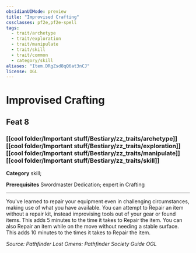 ```yaml
---
obsidianUIMode: preview
title: "Improvised Crafting"
cssclasses: pf2e,pf2e-spell
tags:
  - trait/archetype
  - trait/exploration
  - trait/manipulate
  - trait/skill
  - trait/common
  - category/skill
aliases: "Item.DRgZsd8qQ6at3nCJ"
license: OGL
---
```

# Improvised Crafting
## Feat 8
### [[cool folder/Important stuff/Bestiary/zz_traits/archetype]][[cool folder/Important stuff/Bestiary/zz_traits/exploration]][[cool folder/Important stuff/Bestiary/zz_traits/manipulate]][[cool folder/Important stuff/Bestiary/zz_traits/skill]]

**Category** skill; 



**Prerequisites** Swordmaster Dedication; expert in Crafting
* * *
You've learned to repair your equipment even in challenging circumstances, making use of what you have available. You can attempt to Repair an item without a repair kit, instead improvising tools out of your gear or found items. This adds 5 minutes to the time it takes to Repair the item. You can also Repair an item while on the move without needing a stable surface. This adds 10 minutes to the times it takes to Repair the item.

*Source: Pathfinder Lost Omens: Pathfinder Society Guide*
*OGL*